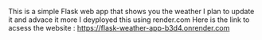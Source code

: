 This is a simple Flask web app that shows you the weather 
I plan to update it and advace it more 
I deyployed this using render.com
Here is the link to acsess the website : https://flask-weather-app-b3d4.onrender.com
